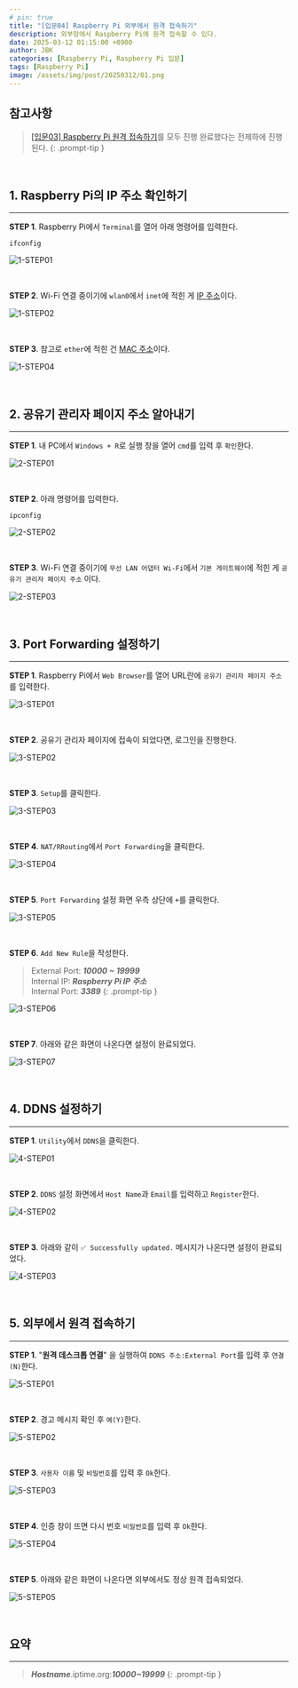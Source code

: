 ```yaml
---
# pin: true
title: "[입문04] Raspberry Pi 외부에서 원격 접속하기"
description: 외부망에서 Raspberry Pi에 원격 접속할 수 있다.
date: 2025-03-12 01:15:00 +0900
author: JBK
categories: [Raspberry Pi, Raspberry Pi 입문]
tags: [Raspberry Pi]
image: /assets/img/post/20250312/01.png
---
```


## **참고사항**

> [[입문03] Raspberry Pi 원격 접속하기][1]를 모두 진행 완료했다는 전제하에 진행된다.
{: .prompt-tip }

<!-- Reference -->
[1]: https://jaebinary.github.io/posts/RPi-03


<br>


## **1. Raspberry Pi의 IP 주소 확인하기**
---

**STEP 1**. Raspberry Pi에서 `Terminal`를 열어 아래 명령어를 입력한다.

```shell
ifconfig
```

![1-STEP01](/assets/img/post/20250312/02.png)

<br>

**STEP 2**. Wi-Fi 연결 중이기에 `wlan0`에서 `inet`에 적힌 게 [IP 주소][2]이다.

![1-STEP02](/assets/img/post/20250312/03.png)

<!-- Reference -->
[2]: https://en.wikipedia.org/wiki/IP_address

<br>

**STEP 3**. 참고로 `ether`에 적힌 건 [MAC 주소][3]이다.

![1-STEP04](/assets/img/post/20250312/04.png)

<!-- Reference -->
[3]: https://en.wikipedia.org/wiki/MAC_address


<br>


## **2. 공유기 관리자 페이지 주소 알아내기**
---

**STEP 1**. 내 PC에서 `Windows + R`로 실행 창을 열어 `cmd`를 입력 후 `확인`한다.

![2-STEP01](/assets/img/post/20250312/05.png)

<br>

**STEP 2**. 아래 명령어를 입력한다.

```shell
ipconfig
```

![2-STEP02](/assets/img/post/20250312/06.png)

<br>

**STEP 3**. Wi-Fi 연결 중이기에 `무선 LAN 어댑터 Wi-Fi`에서 `기본 게이트웨이`에 적힌 게 `공유기 관리자 페이지 주소` 이다.

![2-STEP03](/assets/img/post/20250312/07.png)


<br>


## **3. Port Forwarding 설정하기**
---

**STEP 1**. Raspberry Pi에서 `Web Browser`를 열어 URL란에 `공유기 관리자 페이지 주소`를 입력한다.

![3-STEP01](/assets/img/post/20250312/08.png)

<br>

**STEP 2**. 공유기 관리자 페이지에 접속이 되었다면, 로그인을 진행한다.

![3-STEP02](/assets/img/post/20250312/09.png)

<br>

**STEP 3**. `Setup`를 클릭한다.

![3-STEP03](/assets/img/post/20250312/10.png)

<br>

**STEP 4**. `NAT/RRouting`에서 `Port Forwarding`을 클릭한다.

![3-STEP04](/assets/img/post/20250312/11.png)

<br>

**STEP 5**. `Port Forwarding` 설정 화면 우측 상단에 `+`를 클릭한다.

![3-STEP05](/assets/img/post/20250312/12.png)

<br>

**STEP 6**. `Add New Rule`을 작성한다.

> External Port: ***10000 ~ 19999***<br>
> Internal IP: ***Raspberry Pi IP 주소***<br>
> Internal Port: ***3389***
{: .prompt-tip }

![3-STEP06](/assets/img/post/20250312/13.png)

<br>

**STEP 7**. 아래와 같은 화면이 나온다면 설정이 완료되었다.

![3-STEP07](/assets/img/post/20250312/14.png)


<br>


## **4. DDNS 설정하기**
---

**STEP 1**. `Utility`에서 `DDNS`을 클릭한다.

![4-STEP01](/assets/img/post/20250312/15.png)

<br>

**STEP 2**. `DDNS` 설정 화면에서 `Host Name`과 `Email`를 입력하고 `Register`한다.

![4-STEP02](/assets/img/post/20250312/16.png)

<br>


**STEP 3**. 아래와 같이 `✅ Successfully updated.` 메시지가 나온다면 설정이 완료되었다.

![4-STEP03](/assets/img/post/20250312/17.png)


<br>


## **5. 외부에서 원격 접속하기**
---

**STEP 1**. "**원격 데스크톱 연결**" 을 실행하여 `DDNS 주소:External Port`를 입력 후 `연결(N)`한다.

![5-STEP01](/assets/img/post/20250312/18.png)

<br>

**STEP 2**. 경고 메시지 확인 후 `예(Y)`한다.

![5-STEP02](/assets/img/post/20250312/19.png)

<br>

**STEP 3**. `사용자 이름` 및 `비밀번호`를 입력 후 `Ok`한다.

![5-STEP03](/assets/img/post/20250312/20.png)

<br>

**STEP 4**. 인증 창이 뜨면 다시 번호 `비밀번호`를 입력 후 `Ok`한다.

![5-STEP04](/assets/img/post/20250312/21.png)

<br>

**STEP 5**. 아래와 같은 화면이 나온다면 외부에서도 정상 원격 접속되었다.

![5-STEP05](/assets/img/post/20250312/22.png)


<br>


## **요약**
---

> ***Hostname***.iptime.org:***10000~19999***
{: .prompt-tip }